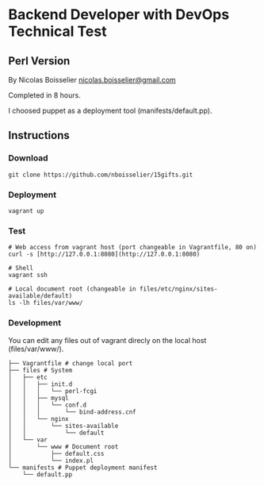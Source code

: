 Backend Developer with DevOps Technical Test
=======

Perl Version
------------
By Nicolas Boisselier <nicolas.boisselier@gmail.com>

Completed in 8 hours.

I choosed puppet as a deployment tool (manifests/default.pp).

Instructions
------------

### Download ###
~~~
git clone https://github.com/nboisselier/15gifts.git
~~~

### Deployment ###
~~~
vagrant up
~~~

### Test ###
~~~
# Web access from vagrant host (port changeable in Vagrantfile, 80 on)
curl -s [http://127.0.0.1:8080](http://127.0.0.1:8080)

# Shell
vagrant ssh

# Local document root (changeable in files/etc/nginx/sites-available/default)
ls -lh files/var/www/
~~~

### Development ###
You can edit any files out of vagrant direcly on the local host (files/var/www/).

~~~
├── Vagrantfile # change local port
├── files # System
│   ├── etc
│   │   ├── init.d
│   │   │   └── perl-fcgi
│   │   ├── mysql
│   │   │   └── conf.d
│   │   │       └── bind-address.cnf
│   │   └── nginx
│   │       └── sites-available
│   │           └── default
│   └── var
│       └── www # Document root
│           ├── default.css
│           └── index.pl
└── manifests # Puppet deployment manifest
    └── default.pp
 ~~~
